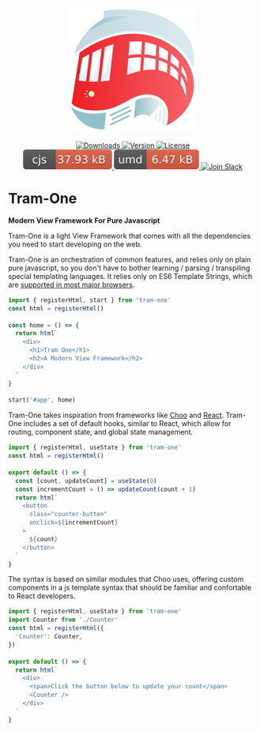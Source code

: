 <p align="center"><a href="http://tram-one.io/"><img src="https://raw.githubusercontent.com/Tram-One/tram-logo/master/v3/tram.svg?sanitize=true" height="256"></a></p>

<div align="center">
  <a href="https://www.npmjs.com/package/tram-one">
    <img src="https://img.shields.io/npm/dm/tram-one.svg" alt="Downloads">
  </a>
  <a href="https://www.npmjs.com/package/tram-one">
    <img src="https://img.shields.io/npm/v/tram-one.svg" alt="Version">
  </a>
  <a href="https://www.npmjs.com/package/tram-one">
    <img src="https://img.shields.io/npm/l/tram-one.svg" alt="License">
  </a>
</div>
<div align="center">
  <a href="https://www.npmjs.com/package/tram-one">
    <img src="https://github.com/Tram-One/tram-one/raw/master/docs/badges/cjs.svg?sanitize=true" alt="Common JS build size">
  </a>
  <a href="https://unpkg.com/tram-one/dist/tram-one.umd.js">
    <img src="https://github.com/Tram-One/tram-one/raw/master/docs/badges/umd.svg?sanitize=true" alt="UMD build size">
  </a>
  <a href="https://join.slack.com/t/tram-one/shared_invite/enQtMjY0NDA3OTg2MzQyLWUyMGIyZTYwNzZkNDJiNWNmNzdiOTMzYjg0YzMzZTkzZDE4MTlmN2Q2YjE0NDIwMGI3ODEzYzQ4ODdlMzQ2ODM">
    <img src="https://img.shields.io/badge/slack-join-83ded3.svg?style=flat" alt="Join Slack">
  </a>
</div>

# Tram-One

**Modern View Framework For Pure Javascript**


Tram-One is a light View Framework that comes with all the dependencies you need to start developing on the web.


Tram-One is an orchestration of common features, and relies only on plain pure javascript, so you don't have to bother learning / parsing / transpiling special templating languages. It relies only on ES6 Template Strings, which are [supported in most major browsers](https://caniuse.com/#feat=template-literals).

```javascript
import { registerHtml, start } from 'tram-one'
const html = registerHtml()

const home = () => {
  return html`
    <div>
      <h1>Tram One</h1>
      <h2>A Modern View Framework</h2>
    </div>
  `
}

start('#app', home)
```

Tram-One takes inspiration from frameworks like [Choo](https://choo.io/) and [React](https://reactjs.org/). Tram-One includes a set of default hooks, similar to React, which allow for
routing, component state, and global state management.

```javascript
import { registerHtml, useState } from 'tram-one'
const html = registerHtml()

export default () => {
  const [count, updateCount] = useState(0)
  const incrementCount = () => updateCount(count + 1)
  return html`
    <button
      class="counter-button"
      onclick=${incrementCount}
    >
      ${count}
    </button>
  `
}
```

The syntax is based on similar modules that Choo uses, offering custom components in a
js template syntax that should be familiar and confortable to React developers.

```javascript
import { registerHtml, useState } from 'tram-one'
import Counter from './Counter'
const html = registerHtml({
  'Counter': Counter,
})

export default () => {
  return html`
    <div>
      <span>Click the button below to update your count</span>
      <Counter />
    </div>
  `
}
```
